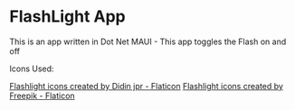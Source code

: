 # FlashLight App


This is an app written in Dot Net MAUI - This app toggles the Flash on and off

Icons Used:

<a href="https://www.flaticon.com/free-icons/flashlight" title="flashlight icons">Flashlight icons created by Didin jpr - Flaticon</a>
<a href="https://www.flaticon.com/free-icons/flashlight" title="flashlight icons">Flashlight icons created by Freepik - Flaticon</a>